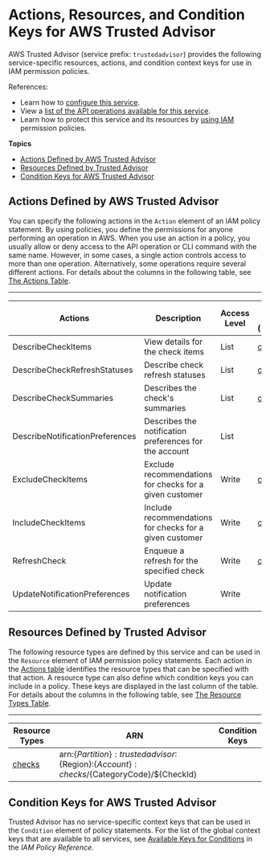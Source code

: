 # Actions, Resources, and Condition Keys for AWS Trusted Advisor<a name="list_awstrustedadvisor"></a>

AWS Trusted Advisor \(service prefix: `trustedadvisor`\) provides the following service\-specific resources, actions, and condition context keys for use in IAM permission policies\.

References:
+ Learn how to [configure this service](https://docs.aws.amazon.com/awssupport/latest/user/getting-started.html#trusted-advisor)\.
+ View a [list of the API operations available for this service](https://docs.aws.amazon.com/trustedadvisor/latest/APIReference/)\.
+ Learn how to protect this service and its resources by [using IAM](https://docs.aws.amazon.com/awssupport/latest/user/getting-started.html#trusted-advisoraccess_permissions.html) permission policies\.

**Topics**
+ [Actions Defined by AWS Trusted Advisor](#awstrustedadvisor-actions-as-permissions)
+ [Resources Defined by Trusted Advisor](#awstrustedadvisor-resources-for-iam-policies)
+ [Condition Keys for AWS Trusted Advisor](#awstrustedadvisor-policy-keys)

## Actions Defined by AWS Trusted Advisor<a name="awstrustedadvisor-actions-as-permissions"></a>

You can specify the following actions in the `Action` element of an IAM policy statement\. By using policies, you define the permissions for anyone performing an operation in AWS\. When you use an action in a policy, you usually allow or deny access to the API operation or CLI command with the same name\. However, in some cases, a single action controls access to more than one operation\. Alternatively, some operations require several different actions\. For details about the columns in the following table, see [The Actions Table](reference_policies_actions-resources-contextkeys.md#actions_table)\.


****  

| Actions | Description | Access Level | Resource Types \(\*required\) | Condition Keys | Dependent Actions | 
| --- | --- | --- | --- | --- | --- | 
|   DescribeCheckItems  | View details for the check items | List |   [ checks\* ](#awstrustedadvisor-checks)   |  |  | 
|   DescribeCheckRefreshStatuses  | Describe check refresh statuses | List |   [ checks\* ](#awstrustedadvisor-checks)   |  |  | 
|   DescribeCheckSummaries  | Describes the check's summaries | List |   [ checks\* ](#awstrustedadvisor-checks)   |  |  | 
|   DescribeNotificationPreferences  | Describes the notification preferences for the account | List |  |  |  | 
|   ExcludeCheckItems  | Exclude recommendations for checks for a given customer | Write |   [ checks\* ](#awstrustedadvisor-checks)   |  |  | 
|   IncludeCheckItems  | Include recommendations for checks for a given customer | Write |   [ checks\* ](#awstrustedadvisor-checks)   |  |  | 
|   RefreshCheck  | Enqueue a refresh for the specified check | Write |   [ checks\* ](#awstrustedadvisor-checks)   |  |  | 
|   UpdateNotificationPreferences  | Update notification preferences  | Write |  |  |  | 

## Resources Defined by Trusted Advisor<a name="awstrustedadvisor-resources-for-iam-policies"></a>

The following resource types are defined by this service and can be used in the `Resource` element of IAM permission policy statements\. Each action in the [Actions table](#awstrustedadvisor-actions-as-permissions) identifies the resource types that can be specified with that action\. A resource type can also define which condition keys you can include in a policy\. These keys are displayed in the last column of the table\. For details about the columns in the following table, see [The Resource Types Table](reference_policies_actions-resources-contextkeys.md#resources_table)\.


****  

| Resource Types | ARN | Condition Keys | 
| --- | --- | --- | 
|   [ checks ](https://docs.aws.amazon.com/trustedadvisor/latest/APIReference/API_TrustedAdvisorCheckDescription.html)  |  arn:$\{Partition\}:trustedadvisor:$\{Region\}:$\{Account\}:checks/$\{CategoryCode\}/$\{CheckId\}  |  | 

## Condition Keys for AWS Trusted Advisor<a name="awstrustedadvisor-policy-keys"></a>

Trusted Advisor has no service\-specific context keys that can be used in the `Condition` element of policy statements\. For the list of the global context keys that are available to all services, see [Available Keys for Conditions](reference_policies_condition-keys.html#AvailableKeys) in the *IAM Policy Reference*\.